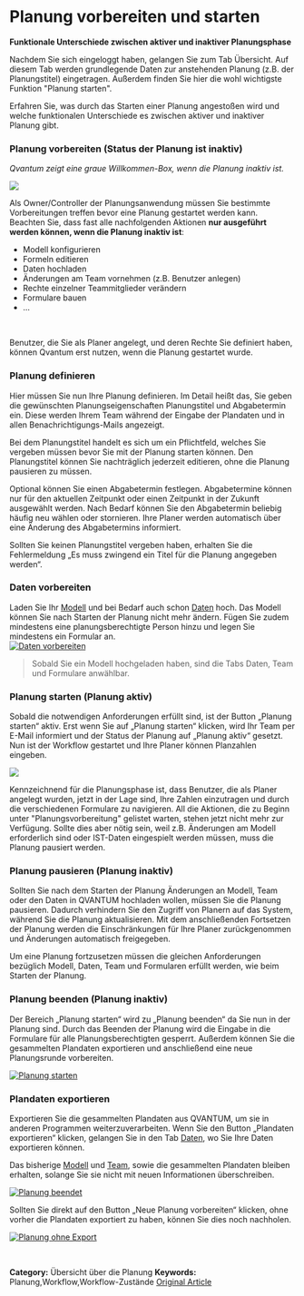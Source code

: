 # Planung vorbereiten und starten

**Funktionale Unterschiede zwischen aktiver und inaktiver Planungsphase**

Nachdem Sie sich eingeloggt haben, gelangen Sie zum Tab Übersicht. Auf diesem Tab werden grundlegende Daten zur anstehenden Planung (z.B. der Planungstitel) eingetragen. Außerdem finden Sie hier die wohl wichtigste Funktion "Planung starten".


Erfahren Sie, was durch das Starten einer Planung angestoßen wird und welche funktionalen Unterschiede es zwischen aktiver und inaktiver Planung gibt. 


### Planung vorbereiten (Status der Planung ist inaktiv)


*Qvantum zeigt eine graue Willkommen-Box, wenn die Planung inaktiv ist.*


![](https://lp.qvantum-plan.de/hubfs/image-png-Feb-09-2024-01-46-12-7728-PM.png)


Als Owner/Controller der Planungsanwendung müssen Sie bestimmte Vorbereitungen treffen bevor eine Planung gestartet werden kann. Beachten Sie, dass fast alle nachfolgenden Aktionen **nur ausgeführt werden können, wenn die Planung inaktiv ist**:


* Modell konfigurieren
* Formeln editieren
* Daten hochladen
* Änderungen am Team vornehmen (z.B. Benutzer anlegen)
* Rechte einzelner Teammitglieder verändern
* Formulare bauen
* ...


 



Benutzer, die Sie als Planer angelegt, und deren Rechte Sie definiert haben, können Qvantum erst nutzen, wenn die Planung gestartet wurde. 



### Planung definieren


Hier müssen Sie nun Ihre Planung definieren. Im Detail heißt das, Sie geben die gewünschten Planungseigenschaften Planungstitel und Abgabetermin ein. Diese werden Ihrem Team während der Eingabe der Plandaten und in allen Benachrichtigungs-Mails angezeigt.   
  
Bei dem Planungstitel handelt es sich um ein Pflichtfeld, welches Sie vergeben müssen bevor Sie mit der Planung starten können. Den Planungstitel können Sie nachträglich jederzeit editieren, ohne die Planung pausieren zu müssen.  
  
Optional können Sie einen Abgabetermin festlegen. Abgabetermine können nur für den aktuellen Zeitpunkt oder einen Zeitpunkt in der Zukunft ausgewählt werden. Nach Bedarf können Sie den Abgabetermin beliebig häufig neu wählen oder stornieren. Ihre Planer werden automatisch über eine Änderung des Abgabetermins informiert.


Sollten Sie keinen Planungstitel vergeben haben, erhalten Sie die Fehlermeldung „Es muss zwingend ein Titel für die Planung angegeben werden“. 



### Daten vorbereiten


Laden Sie Ihr [Modell](https://lp.qvantum-plan.de/wissensdatenbank/tab-modell) und bei Bedarf auch schon [Daten](https://lp.qvantum-plan.de/wissensdatenbank/tab-daten) hoch. Das Modell können Sie nach Starten der Planung nicht mehr ändern. Fügen Sie zudem mindestens eine planungs­berechtigte Person hinzu und legen Sie mindestens ein Formular an.  
[![Daten vorbereiten](https://lp.qvantum-plan.de/hubfs/Imported%20images/daten_vorbereiten.png)](https://lp.qvantum-plan.de/hubfs/Imported%20images/daten_vorbereiten.png)




> 
> Sobald Sie ein Modell hochgeladen haben, sind die Tabs Daten, Team und Formulare anwählbar.
> 
> 
> 



### 


### Planung starten (Planung aktiv)


Sobald die notwendigen Anforderungen erfüllt sind, ist der Button „Planung starten“ aktiv. Erst wenn Sie auf „Planung starten“ klicken, wird Ihr Team per E-Mail informiert und der Status der Planung auf „Planung aktiv“ gesetzt. Nun ist der Workflow gestartet und Ihre Planer können Planzahlen eingeben. 


![](https://lp.qvantum-plan.de/hubfs/image-png-Feb-09-2024-02-02-34-9820-PM.png)


Kennzeichnend für die Planungsphase ist, dass Benutzer, die als Planer angelegt wurden, jetzt in der Lage sind, Ihre Zahlen einzutragen und durch die verschiedenen Formulare zu navigieren. All die Aktionen, die zu Beginn unter "Planungsvorbereitung" gelistet warten, stehen jetzt nicht mehr zur Verfügung. Sollte dies aber nötig sein, weil z.B. Änderungen am Modell erforderlich sind oder IST-Daten eingespielt werden müssen, muss die Planung pausiert werden.


### Planung pausieren (Planung inaktiv)


Sollten Sie nach dem Starten der Planung Änderungen an Modell, Team oder den Daten in QVANTUM hochladen wollen, müssen Sie die Planung pausieren. Dadurch verhindern Sie den Zugriff von Planern auf das System, während Sie die Planung aktualisieren. Mit dem anschließenden Fortsetzen der Planung werden die Einschränkungen für Ihre Planer zurückgenommen und Änderungen automatisch freigegeben.  
  
Um eine Planung fortzusetzen müssen die gleichen Anforderungen bezüglich Modell, Daten, Team und Formularen erfüllt werden, wie beim Starten der Planung.


### Planung beenden (Planung inaktiv)


Der Bereich „Planung starten“ wird zu „Planung beenden“ da Sie nun in der Planung sind. Durch das Beenden der Planung wird die Eingabe in die Formulare für alle Planungsberechtigten gesperrt. Außerdem können Sie die gesammelten Plandaten exportieren und anschließend eine neue Planungsrunde vorbereiten.


[![Planung starten](https://lp.qvantum-plan.de/hubfs/Imported%20images/Uebersicht_start-1024x572.png)](https://lp.qvantum-plan.de/hubfs/Imported%20images/Uebersicht_start-1024x572.png)


### Plandaten exportieren


Exportieren Sie die gesammelten Plandaten aus QVANTUM, um sie in anderen Programmen weiterzuverarbeiten. Wenn Sie den Button „Plandaten exportieren“ klicken, gelangen Sie in den Tab [Daten](https://lp.qvantum-plan.de/de/wissensdatenbank/tab-daten), wo Sie Ihre Daten exportieren können.


Das bisherige [Modell](https://lp.qvantum-plan.de/wissensdatenbank/tab-modell) und [Team](https://lp.qvantum-plan.de/wissensdatenbank/tab-team), sowie die gesammelten Plandaten bleiben erhalten, solange Sie sie nicht mit neuen Informationen überschreiben.


[![Planung beendet](https://lp.qvantum-plan.de/hubfs/Imported%20images/planung_beendet.png)](https://lp.qvantum-plan.de/hubfs/Imported%20images/planung_beendet.png)


Sollten Sie direkt auf den Button „Neue Planung vorbereiten“ klicken, ohne vorher die Plandaten exportiert zu haben, können Sie dies noch nachholen. 


  
[![Planung ohne Export](https://lp.qvantum-plan.de/hubfs/Imported%20images/planung_ohne_export.png)](https://lp.qvantum-plan.de/hubfs/Imported%20images/planung_ohne_export.png)


 



**Category:** Übersicht über die Planung
**Keywords:** Planung,Workflow,Workflow-Zustände
[Original Article](https://lp.qvantum-plan.de/wissensdatenbank/uebersicht-workflow)
